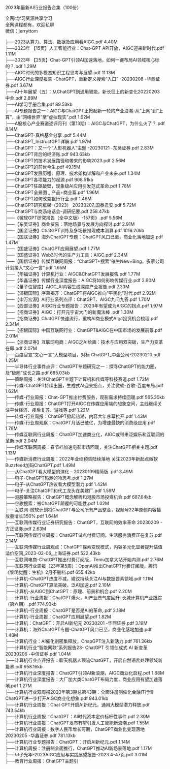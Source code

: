 2023年最新AI行业报告合集（100份）

全网it学习资源共享学习<br>全网课程都有，欢迎私聊<br>微信：jerryttom<br>

├──2023从算力、算法、数据及应用看AIGC.pdf 4.40M<br> ├──2023年 【15页】人工智能行业：Chat-GPT API开放，AIGC迎来新时代.pdf 1.11M<br> ├──2023年 【25页】Chat-GPT引领AI加速落地，如何一键布局AI领域核心标的？.pdf 1.29M<br> ├──AIGC时代的多模态知识工程思考与展望.pdf 11.13M<br> ├──AIGC行业深度报告 -ChatGPT，重新定义搜索“入口” -20230208 -华西证券.pdf 3.67M<br> ├──AI十年展望（五）：从ChatGPT到通用智能，新长征上的新变化20220203 中金.pdf 2.89M<br> ├──AI学习手册合集.pdf 89.53kb<br> ├──AI专题报告之一：AIGC与ChatGPT正掀起新一轮的产业浪潮-从“上网”到“上算”，由“网络世界”至“虚拟现实”.pdf 1.62M<br> ├──A股核心产业赛道述评月刊（第13期）：AIGC与ChatGPT，为什么火了？.pdf 8.14M<br> ├──ChatGPT-真格基金分享 .pdf 5.44M<br> ├──ChatGPT_InstructGPT详解.pdf 1.97M<br> ├──ChatGPT：又一个“人形机器人”主题 -20230121 -东吴证券.pdf 2.83M<br> ├──ChatGPT背后的经济账.pdf 943.63kb<br> ├──ChatGPT的技术发展路径和带来的影响2023.pdf 2.56M<br> ├──ChatGPT的前世今生.pdf 49.15M<br> ├──ChatGPT发展历程、原理、技术架构详解和产业未来.pdf 1.34M<br> ├──ChatGPT各项能力的起源.pdf 908.51kb<br> ├──ChatGPT狂飙破壁，现象级AI应用引发范式革命.pdf 1.78M<br> ├──ChatGPT全景图 _ 产品+商业篇.pdf 1.96M<br> ├──ChatGPT如何改变银行行业.pdf 1.46M<br> ├──ChatGPT研究框架（2023） 20230207_国泰君安.pdf 5.72M<br> ├──ChatGPT与商汤电话会-调研纪要.pdf 258.47kb<br> ├──《微软GPT研究报告（全中文版）-157页》.pdf 5.56M<br> ├──【东吴证券】商业贸易：落地场景与发展方向探讨.pdf 2.91M<br> ├──【国金证券】ChatGPT训练及多场景推理成本测算.pdf 1016.20kb<br> ├──【国联证券】海外ChatGPT专题：ChatGPT风口已至，商业化落地加速.pdf 1.47M<br> ├──【国盛证券】ChatGPT应用展望.pdf 1.77M<br> ├──【国盛证券】Web3时代的生产力工具：AIGC.pdf 2.34M<br> ├──【国信证券】传媒互联网周报：“ChatGPT+搜索”催生New+Bing，多家公司计划接入“文心一言”.pdf 1.65M<br> ├──【华福证券】计算机行业：AIGC&amp;ChatGPT发展报告.pdf 1.77M<br> ├──【华鑫证券】传媒行业深度报告：AIGC将如何影响传媒行业.pdf 2.90M<br> ├──【量子位智库】AIGC_AI内容生成深度产业报告.pdf 7.33M<br> ├──【浦银国际】序幕揭开：ChatGPT将AIGC推向“平民化”时代.pdf 2.92M<br> ├──【申万宏源】AI行业系列点评：ChatGPT、AIGC九问九答.pdf 1.70M<br> ├──【西部证券】AIGC行业专题报告：2023年有望成为AIGC的拐点.pdf 1.97M<br> ├──【招商证券】AIGC：打开元宇宙大门的新魔法棒 .pdf 1.30M<br> ├──【招商证券】ChatGPT快速流行，重构AI商业模式AIgc投资机会梳理.pdf 2.34M<br> ├──【招银国际】中国互联网行业：ChatGPT&amp;AIGC在中国市场的发展前景.pdf 2.01M<br> ├──【浙商证券】互联网电商：AIGC之AI绘画：技术与应用双突破，生产力变革在即.pdf 2.07M<br> ├──百度官宣“文心一言”大模型项目，对标 ChatGPT_中金公司-20230210.pdf 1.25M<br> ├──半导体行业事件点评：ChatGPT专题研究之一：探寻ChatGPT的能力圈，及“破圈”成长之路.pdf 685.03kb<br> ├──策略周报：关注ChatGPT主题下计算机和传媒等科技赛道.pdf 1.72M<br> ├──传媒-ChatGPT持续出圈，生成式AI迎来拐点，关注微软-谷歌-百度布局.pdf 1.62M<br> ├──传媒-行业周报：Chat-GPT推出付费服务，观影需求持续回暖.pdf 565.30kb<br> ├──传媒-行业周报：ChatGPT打开AIGC在传媒应用端的想象空间，主线继续关注平台经济、疫后复苏、游戏等.pdf 1.22M<br> ├──传媒-行业周报：ChatGPT掀起热潮，内容大年序幕拉开.pdf 1.43M<br> ├──传媒-行业周观察：ChatGPT月活已破亿，为增速最快的消费级应用.pdf 1.78M<br> ├──传媒互联网行业周报：ChatGPT加速商业化，AIGC或带来泛娱乐和互联网的革新.pdf 2.04M<br> ├──传媒互联网周报：春节档加速电影市场回暖，关注ChatGPT相关主题.pdf 1.13M<br> ├──传媒新消费行业周报：2022年业绩预告陆续落地 关注2023年新起点微软Buzzfeed加码ChatGPT.pdf 1.49M<br> ├──从ChatGPT看大模型的演化 – 20230109精简版 .pdf 3.49M<br> ├──电子-ChatGPT热潮的冷思考.pdf 1.27M<br> ├──电子-从ChatGPT热议看大模型潜力.pdf 1.42M<br> ├──电子-关注ChatGPT和代工龙头在美建厂.pdf 1.59M<br> ├──港股策略报告：ChatGPT概念解析和港股市场投资机会.pdf 687.64kb<br> ├──谷歌搜索：被ChatGPT颠覆的可能性.pdf 1.02M<br> ├──互联网-微软计划将ChatGPT与公司所有产品整合，视频号22年原创内容播放量增长350%.pdf 1.64M<br> ├──互联网传媒行业证券研究报告：ChatGPT，互联网的效率革命 20230209 -方正证券.pdf 2.63M<br> ├──互联网传媒行业周报：ChatGPT试点付费订阅，生活服务消费正在复苏.pdf 2.14M<br> ├──互联网传媒行业周观点：ChatGPT探索变现模式，内容多元化显著提升估值溢价空间_2023-02-06_上海证券.pdf 522.43kb<br> ├──互联网电商-ChatGPT推出付费订阅版，Temu加拿大站开始内测.pdf 2.76M<br> ├──互联网行业周报（23年第5周）：OpenAI推出ChatGPT付费订阅版，腾讯《黎明觉醒：生机》2月不删档.pdf 655.42kb<br> ├──计算机-ChatGPT热度不减，建议持续关注AI与数据要素领域.pdf 1.11M<br> ├──计算机-ChatGPT算法突破，泛AI加速.pdf 2.10M<br> ├──计算机-从AIGC到ChatGPT：原理、前景和机会.pdf 2.20M<br> ├──计算机-行业周报：ChatGPT爆火，AI产业景气度回升-长城计算机产业跟踪（第六期）.pdf 774.93kb<br> ├──计算机-行业周报：ChatGPT是否是AI的革命,.pdf 2.18M<br> ├──计算机-行业周报：ChatGPT应用展望.pdf 1.82M<br> ├──计算机：ChatGPT：开启AI新纪元 20230201 -华西证券.pdf 3.19M<br> ├──计算机：海外ChatGPT专题-ChatGPT风口已至，商业化落地加速.pdf 1.48M<br> ├──计算机行业：AI催化剂密集释放，ChapGPT注入新活力.pdf 761.36kb<br> ├──计算机行业“智能网联”系列报告23- ChatGPT 引领创成式 AI 新变革 20230206 -中信证券.pdf 1.04M<br> ├──计算机行业点评报告：聊天机器人顶流ChatGPT，开启自然语言处理领域新篇章.pdf 958.16kb<br> ├──计算机行业深度报告：ChatGPT引领AI新浪潮，AIGC商业化启程.pdf 1.68M<br> ├──计算机行业深度报告：大厂加大类ChatGPT布局力度，商业应用有望加速落地.pdf 1.27M<br> ├──计算机行业双周报2023年第3期总第43期：全面注册制催化金融IT行情 ChatGPT进一步打开AIGC商业化想象.pdf 943.01kb<br> ├──计算机行业周报：Chat GPT开启AI新纪元，通用大模型潜力释放.pdf 743.54kb<br> ├──计算机行业周报：ChatGPT：AI时代资本定价标杆性事件.pdf 2.30M<br> ├──计算机行业周报：ChatGPT发布有望引发人工智能新浪潮.pdf 1.55M<br> ├──计算机行业周报：数字人民币增长可期，ChatGPT商业化变现落地 20230205 -华鑫证券.pdf 781.13kb<br> ├──计算机行业专题报告：ChatGPT：开启AI新纪元.pdf 1.14M<br> ├──计算机周报：注册制全面推行，ChatGPT推动AI新场景落地.pdf 1.17M<br> ├──甲子光年-2023AIGC应用与实践展望报告-2023.4-47页.pdf 3.01M<br> ├──教育行业周报：ChatGPT主题引